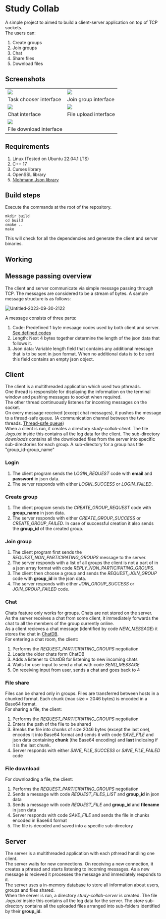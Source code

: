 # Study Collab
A simple project to aimed to build a client-server application on top of TCP sockets.  
The users can:
1. Create groups
2. Join groups
3. Chat
4. Share files
5. Download files

## Screenshots
<table>
  <tr>
    <td> <img src="https://github.com/pakka-papad/study-collab/assets/76241334/0f69bd97-884a-47dd-9cf4-f54102675c5e"/> </td>
    <td> <img src="https://github.com/pakka-papad/study-collab/assets/76241334/05117fea-2d00-4e69-9ab2-bba03c2068f0" /> </td>
  </tr>
  <tr>
    <td> Task chooser interface </td>
    <td> Join group interface </td>
  </tr>
  <tr>
    <td> <img src="https://github.com/pakka-papad/study-collab/assets/76241334/9cec586a-eeb9-423e-8e84-49a3d31eb9d9"/> </td>
    <td> <img src="https://github.com/pakka-papad/study-collab/assets/76241334/938b9c39-416e-44ce-b29f-952443213bed" /> </td>
  </tr>
  <tr>
    <td> Chat interface </td>
    <td> File upload interface </td>
  </tr>
  <tr> 
    <td> <img src="https://github.com/pakka-papad/study-collab/assets/76241334/d7a9b04b-2aa7-489d-8392-0f8aee1177bd" /> </td>
  </tr>
  <tr>
    <td> File download interface </td>
  </tr>
</table>

## Requirements
1. Linux (Tested on Ubuntu 22.04.1 LTS)
2. C++ 17
3. Curses library
4. OpenSSL library
5. [Nlohmann Json library](https://github.com/nlohmann/json)

## Build steps
Execute the commands at the root of the repository.
```
mkdir build
cd build
cmake ..
make
```
This will check for all the dependencies and generate the client and server binaries.

## Working

## Message passing overview
The client and server communicate via simple message passing through TCP. The messages are considered to be a stream of bytes. A sample message structure is as follows:

![Untitled-2023-09-30-2122](https://github.com/pakka-papad/study-collab/assets/76241334/174a9651-9079-4ba0-93df-e75542dee574)

A message consists of three parts:
1. Code: Predefined 1 byte mesaage codes used by both client and server. [See defined codes](https://github.com/pakka-papad/study-collab/blob/main/constants.hpp)
2. Length: Next 4 bytes together determine the length of the json data that follows it.
3. Json data: Variable length field that contains any additional message that is to be sent in json format. When no additional data is to be sent this field contains an empty json object.

## Client
The client is a multithreaded application which used two pthreads.  
One thread is responsible for displaying the information on the terminal window and pushing messages to socket when required.  
The other thread continuously listenes for incoming messages on the socket.  
On every message received (except chat messages), it pushes the message to a thread-safe queue. 
(A communication channel between the two threads. [Thread-safe queue](https://github.com/pakka-papad/study-collab/blob/main/client/safe_queue.cpp))  
When a client is run, it creates a directory *study-collab-client*. The file *.logs.txt* inside this contains all the log data for the client.
The sub-directory *downloads* contains all the downloaded files from the server into specific sub-directories for each group. A sub-directory for a group has title "group_id-group_name"


### Login
1. The client program sends the *LOGIN_REQUEST* code with **email** and **password** in json data.  
2. The server responds with either *LOGIN_SUCCESS* or *LOGIN_FAILED*.  

### Create group
1. The client program sends the *CREATE_GROUP_REQUEST* code with **group_name** in json data.  
2. The server responds with either *CREATE_GROUP_SUCCESS* or *CREATE_GROUP_FAILED*. In case of successful creation it also sends the **group_id** of the created group.  

### Join group
1. The client program first sends the *REQUEST_NON_PARTICIPATING_GROUPS* message to the server.  
2. The server responds with a list of all groups the client is not a part of in a json array format with code *REPLY_NON_PARTICIPATING_GROUPS*.  
3. The client then choose a group and sends the *REQUEST_JOIN_GROUP* code with **group_id** in the json data.  
4. The server responds with either *JOIN_GROUP_SUCCESS* or  *JOIN_GROUP_FAILED* code.  

### Chat
Chats feature only works for groups. Chats are not stored on the server.  
As the server receives a chat from some client, it immediately forwards the chat to all the members of the group currently online.  
As a client recieves a chat message (identified by code *NEW_MESSAGE*) it stores the chat in [ChatDB](https://github.com/pakka-papad/study-collab/blob/main/client/chat_db.cpp).  
For entering a chat room, the client:
1. Performs the *REQUEST_PARTICIPATING_GROUPS* negotiation
2. Loads the older chats form ChatDB
3. Adds a listener to ChatDB for listening to new incoming chats
4. Waits for user input to send a chat with code *SEND_MESSAGE*
5. On receiving input from user, sends a chat and goes back to 4

### File share
Files can be shared only in groups. Files are transferred between hosts in a chunked format. Each chunk (max size = 2046 bytes) is encoded in a Base64 format.  
For sharing a file, the client:
1. Performs the *REQUEST_PARTICIPATING_GROUPS* negotiation
2. Enters the path of the file to be shared
3. Breaks the file into chunks of size 2046 bytes (except the last one), encodes it into Base64 format and sends it with code *SAVE_FILE* and json data containing **chunk** (the Base64 encoding) and  **last** indicaing if it is the last chunk.
4. Server responds with either *SAVE_FILE_SUCCESS* or *SAVE_FILE_FAILED* code

### File download
For downloading a file, the client:
1. Performs the *REQUEST_PARTICIPATING_GROUPS* negotiation
2. Sends a message with code *REQUEST_FILES_LIST* and **group_id** in json data
3. Sends a message with code *REQUEST_FILE* and **group_id** and **filename** in json data
4. Server responds with code *SAVE_FILE* and sends the file in chunks encoded in Base64 format
5. The file is decoded and saved into a specific sub-directory

## Server
The server is a multithreaded application with each pthread handling one client.  
The server waits for new connections. On receiving a new connection, it creates a pthread and starts listening to incoming messages.
As a new message is recieved it processes the message and immediately responds to it.  
The server uses a in-memory [database](https://github.com/pakka-papad/study-collab/blob/main/server/database.cpp) to store all information about users, groups and files shared.  
When the server is run, a directory *study-collab-server* is created. The file *.logs.txt* inside this contains all the log data for the server.
The *store* sub-directory contains all the uploaded files arranged into sub-folders identified by their **group_id**.  
